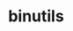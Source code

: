---
title: "binutils"
layout: cache
categories: [package, v0.19]
meta: {"versions": ["2.38"], "compilers": ["gcc@=11.1.0", "gcc@=7.3.1", "gcc@=7.5.0", "gcc@=9.4.0"], "oss": ["amzn2", "ubuntu18.04", "ubuntu20.04"], "platforms": ["linux"], "targets": ["x86_64", "x86_64_v3"], "stacks": ["data-vis-sdk", "e4s", "e4s-oneapi", "ml-cpu", "ml-cuda", "ml-rocm"], "num_specs": 4, "num_specs_by_stack": {"ml-cpu": 1, "ml-cuda": 1, "ml-rocm": 1, "data-vis-sdk": 1, "e4s": 1, "e4s-oneapi": 1}}
spec_details: [{"hash": "elda7qkvhlfqb2x7e63fy5h5ph7ravvx", "compiler": "gcc@=7.3.1", "versions": ["2.38"], "os": "amzn2", "platform": "linux", "target": "x86_64_v3", "variants": ["build_system=autotools", "~gas", "+gold", "~headers", "~interwork", "+ld", "~libiberty", "libs=shared,static", "~lto", "+nls", "+plugins"], "stacks": ["ml-cpu", "ml-cuda", "ml-rocm"], "size": "-", "tarball": "https://binaries.spack.io/releases/v0.19/build_cache/linux-amzn2-x86_64_v3/gcc-7.3.1/binutils-2.38/linux-amzn2-x86_64_v3-gcc-7.3.1-binutils-2.38-elda7qkvhlfqb2x7e63fy5h5ph7ravvx.spack"}, {"hash": "ejq7gkqif2me2uxdjagsjdgj7a6ne4wr", "compiler": "gcc@=7.5.0", "versions": ["2.38"], "os": "ubuntu18.04", "platform": "linux", "target": "x86_64", "variants": ["build_system=autotools", "~gas", "+gold", "~headers", "~interwork", "+ld", "~libiberty", "libs=shared,static", "~lto", "+nls", "+plugins"], "stacks": ["data-vis-sdk"], "size": "-", "tarball": "https://binaries.spack.io/releases/v0.19/build_cache/linux-ubuntu18.04-x86_64/gcc-7.5.0/binutils-2.38/linux-ubuntu18.04-x86_64-gcc-7.5.0-binutils-2.38-ejq7gkqif2me2uxdjagsjdgj7a6ne4wr.spack"}, {"hash": "u4z7appqzwnfnvykdrve4ot4wsde7ve7", "compiler": "gcc@=11.1.0", "versions": ["2.38"], "os": "ubuntu20.04", "platform": "linux", "target": "x86_64", "variants": ["build_system=autotools", "~gas", "+gold", "+headers", "~interwork", "+ld", "+libiberty", "libs=shared,static", "~lto", "~nls", "+plugins"], "stacks": ["e4s"], "size": "-", "tarball": "https://binaries.spack.io/releases/v0.19/build_cache/linux-ubuntu20.04-x86_64/gcc-11.1.0/binutils-2.38/linux-ubuntu20.04-x86_64-gcc-11.1.0-binutils-2.38-u4z7appqzwnfnvykdrve4ot4wsde7ve7.spack"}, {"hash": "tdkx6g7idyknsds5bmm2fegjejnei2sw", "compiler": "gcc@=9.4.0", "versions": ["2.38"], "os": "ubuntu20.04", "platform": "linux", "target": "x86_64", "variants": ["build_system=autotools", "~gas", "+gold", "+headers", "~interwork", "+ld", "+libiberty", "libs=shared,static", "~lto", "~nls", "+plugins"], "stacks": ["e4s-oneapi"], "size": "-", "tarball": "https://binaries.spack.io/releases/v0.19/build_cache/linux-ubuntu20.04-x86_64/gcc-9.4.0/binutils-2.38/linux-ubuntu20.04-x86_64-gcc-9.4.0-binutils-2.38-tdkx6g7idyknsds5bmm2fegjejnei2sw.spack"}]
---